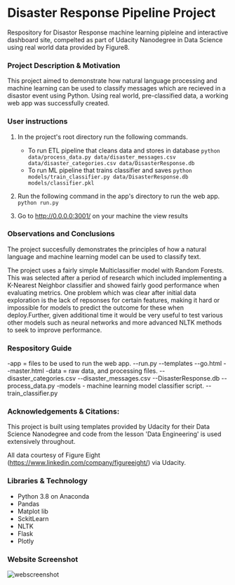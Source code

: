 # Disaster Response Pipeline Project
Respository for Disastor Response machine learning pipleine and interactive dashboard site, compelted as part of Udacity Nanodegree in Data Science using real world data provided by Figure8. 

### Project Description & Motivation 
This project aimed to demonstrate how natural language processing and machine learning can be used to classify messages which are recieved in a disastor event using Python. Using real world, pre-classified data, a working web app was successfully created. 

### User instructions 
1. In the project's root directory run the following commands.

    - To run ETL pipeline that cleans data and stores in database
        `python data/process_data.py data/disaster_messages.csv data/disaster_categories.csv data/DisasterResponse.db`
    - To run ML pipeline that trains classifier and saves
        `python models/train_classifier.py data/DisasterResponse.db models/classifier.pkl`

2. Run the following command in the app's directory to run the web app.
    `python run.py`

3. Go to http://0.0.0.0:3001/ on your machine the view results 

### Observations and Conclusions
The project succesfully demonstrates the principles of how a natural language and machine learning model can be used to classify text. 

The project uses a fairly simple Multiclassifier model with Random Forests. This was selected after a period of research which included implementing a K-Nearest Neighbor classifier and showed fairly good performance when evaluating metrics. One problem which was clear after initial data exploration is the lack of repsonses for certain features, making it hard or impossible for models to predict the outcome for these when deploy.Further, given additional time it would be very useful to test various other models such as neural networks and more advanced NLTK methods to seek to improve performance. 


### Respository Guide
-app = files to be used to run the web app.
    --run.py
    --templates
        --go.html
        --master.html
-data = raw data, and processing files.
    --disaster_categories.csv
    --disaster_messages.csv
    --DisasterResponse.db
    --process_data.py
-models - machine learning model classifier script. 
    --train_classifier.py

### Acknowledgements & Citations: 
This project is built using templates provided by Udacity for their Data Science Nanodegree and code from the lesson 'Data Engineering' is used extensively throughout. 

All data courtesy of Figure Eight (https://www.linkedin.com/company/figureeight/) via Udacity. 

### Libraries & Technology
- Python 3.8 on Anaconda
- Pandas
- Matplot lib
- SckitLearn
- NLTK
- Flask
- Plotly

### Website Screenshot
![webscreenshot](https://github.com/cwright08/Udacity_Disastor_Response/Webscreenshot.PNG?raw=true)